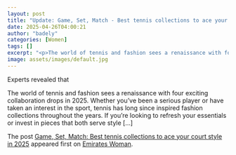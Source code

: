 ```yaml
---
layout: post
title: "Update: Game, Set, Match - Best tennis collections to ace your court style in 2025"
date: 2025-04-26T04:00:21
author: "badely"
categories: [Women]
tags: []
excerpt: "<p>The world of tennis and fashion sees a renaissance with four exciting collaboration drops in 2025. Whether you’ve been a serious player or have tak"
image: assets/images/default.jpg
---
```


Experts revealed that <p>The world of tennis and fashion sees a renaissance with four exciting collaboration drops in 2025. Whether you’ve been a serious player or have taken an interest in the sport, tennis has long since inspired fashion collections throughout the years. If you’re looking to refresh your essentials or invest in pieces that both serve style [&#8230;]</p>
<p>The post <a href="https://emirateswoman.com/game-set-match-best-tennis-collections-to-ace-your-court-style-in-2025/" rel="nofollow">Game, Set, Match: Best tennis collections to ace your court style in 2025</a> appeared first on <a href="https://emirateswoman.com" rel="nofollow">Emirates Woman</a>.</p>

